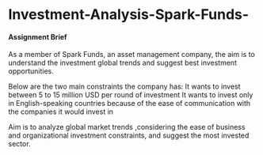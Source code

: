 # Investment-Analysis-Spark-Funds-

#### Assignment Brief
As a member of Spark Funds, an asset management company, the aim is to understand the investment global trends  and suggest best investment opportunities.

Below are the two main constraints the company has:
It wants to invest between 5 to 15 million USD per round of investment
It wants to invest only in English-speaking countries because of the ease of communication with the companies it would invest in

 Aim is to analyze global market trends ,considering the ease of business and organizational investment constraints, and suggest the most invested sector.
